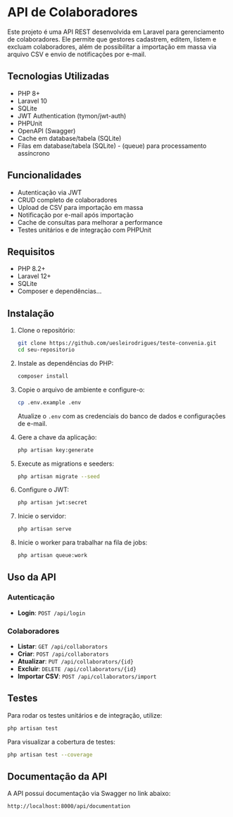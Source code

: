 # API de Colaboradores

Este projeto é uma API REST desenvolvida em Laravel para gerenciamento de colaboradores. Ele permite que gestores cadastrem, editem, listem e excluam colaboradores, além de possibilitar a importação em massa via arquivo CSV e envio de notificações por e-mail.

## Tecnologias Utilizadas
- PHP 8+
- Laravel 10
- SQLite
- JWT Authentication (tymon/jwt-auth)
- PHPUnit
- OpenAPI (Swagger)
- Cache em database/tabela (SQLite)
- Filas em database/tabela (SQLite) - (queue) para processamento assíncrono

## Funcionalidades
- Autenticação via JWT
- CRUD completo de colaboradores
- Upload de CSV para importação em massa
- Notificação por e-mail após importação
- Cache de consultas para melhorar a performance
- Testes unitários e de integração com PHPUnit

## Requisitos
- PHP 8.2+
- Laravel 12+
- SQLite
- Composer e dependências...

## Instalação

1. Clone o repositório:
   ```bash
   git clone https://github.com/uesleirodrigues/teste-convenia.git
   cd seu-repositorio
   ```

2. Instale as dependências do PHP:
   ```bash
   composer install
   ```

3. Copie o arquivo de ambiente e configure-o:
   ```bash
   cp .env.example .env
   ```
   Atualize o `.env` com as credenciais do banco de dados e configurações de e-mail.

4. Gere a chave da aplicação:
   ```bash
   php artisan key:generate
   ```

5. Execute as migrations e seeders:
   ```bash
   php artisan migrate --seed
   ```

6. Configure o JWT:
   ```bash
   php artisan jwt:secret
   ```

7. Inicie o servidor:
   ```bash
   php artisan serve
   ```

7. Inicie o worker para trabalhar na fila de jobs:
   ```bash
   php artisan queue:work
   ```

## Uso da API

### Autenticação
- **Login**: `POST /api/login`

### Colaboradores
- **Listar**: `GET /api/collaborators`
- **Criar**: `POST /api/collaborators`
- **Atualizar**: `PUT /api/collaborators/{id}`
- **Excluir**: `DELETE /api/collaborators/{id}`
- **Importar CSV**: `POST /api/collaborators/import`

## Testes
Para rodar os testes unitários e de integração, utilize:
```bash
php artisan test
```
Para visualizar a cobertura de testes:
```bash
php artisan test --coverage
```

## Documentação da API
A API possui documentação via Swagger no link abaixo:
```
http://localhost:8000/api/documentation
```